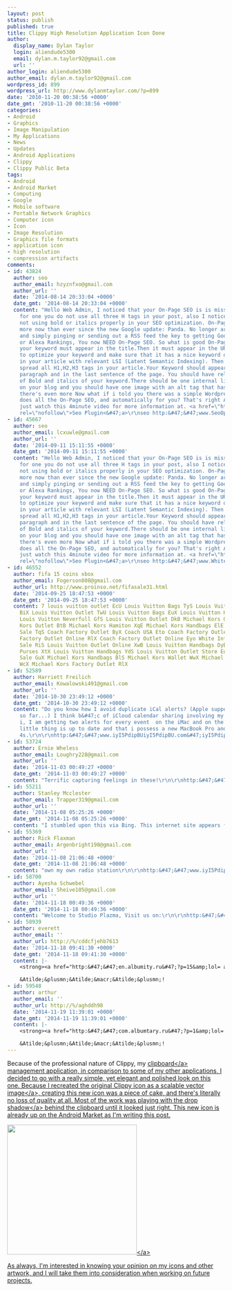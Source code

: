 ```yaml
---
layout: post
status: publish
published: true
title: Clippy High Resolution Application Icon Done
author:
  display_name: Dylan Taylor
  login: aliendude5300
  email: dylan.m.taylor92@gmail.com
  url: ''
author_login: aliendude5300
author_email: dylan.m.taylor92@gmail.com
wordpress_id: 899
wordpress_url: http://www.dylanmtaylor.com/?p=899
date: '2010-11-20 00:38:56 +0000'
date_gmt: '2010-11-20 00:38:56 +0000'
categories:
- Android
- Graphics
- Image Manipulation
- My Applications
- News
- Updates
- Android Applications
- Clippy
- Clippy Public Beta
tags:
- Android
- Android Market
- Computing
- Google
- Mobile software
- Portable Network Graphics
- Computer icon
- Icon
- Image Resolution
- Graphics file formats
- application icon
- high resolution
- compression artifacts
comments:
- id: 43824
  author: seo
  author_email: hzyznfxo@gmail.com
  author_url: ''
  date: '2014-08-14 20:33:04 +0000'
  date_gmt: '2014-08-14 20:33:04 +0000'
  content: "Hello Web Admin, I noticed that your On-Page SEO is is missing a few factors,
    for one you do not use all three H tags in your post, also I notice that you are
    not using bold or italics properly in your SEO optimization. On-Page SEO means
    more now than ever since the new Google update: Panda. No longer are backlinks
    and simply pinging or sending out a RSS feed the key to getting Google PageRank
    or Alexa Rankings, You now NEED On-Page SEO. So what is good On-Page SEO?First
    your keyword must appear in the title.Then it must appear in the URL.You have
    to optimize your keyword and make sure that it has a nice keyword density of 3-5%
    in your article with relevant LSI (Latent Semantic Indexing). Then you should
    spread all H1,H2,H3 tags in your article.Your Keyword should appear in your first
    paragraph and in the last sentence of the page. You should have relevant usage
    of Bold and italics of your keyword.There should be one internal link to a page
    on your blog and you should have one image with an alt tag that has your keyword....wait
    there's even more Now what if i told you there was a simple Wordpress plugin that
    does all the On-Page SEO, and automatically for you? That's right AUTOMATICALLY,
    just watch this 4minute video for more information at. <a href=\"http:&#47;&#47;www.SeoOptimizedRankings.com\"
    rel=\"nofollow\">Seo Plugin<&#47;a>\r\nseo http:&#47;&#47;www.SeoOptimizedRankings.com&#47;"
- id: 45667
  author: seo
  author_email: lcxuwle@gmail.com
  author_url: ''
  date: '2014-09-11 15:11:55 +0000'
  date_gmt: '2014-09-11 15:11:55 +0000'
  content: "Hello Web Admin, I noticed that your On-Page SEO is is missing a few factors,
    for one you do not use all three H tags in your post, also I notice that you are
    not using bold or italics properly in your SEO optimization. On-Page SEO means
    more now than ever since the new Google update: Panda. No longer are backlinks
    and simply pinging or sending out a RSS feed the key to getting Google PageRank
    or Alexa Rankings, You now NEED On-Page SEO. So what is good On-Page SEO?First
    your keyword must appear in the title.Then it must appear in the URL.You have
    to optimize your keyword and make sure that it has a nice keyword density of 3-5%
    in your article with relevant LSI (Latent Semantic Indexing). Then you should
    spread all H1,H2,H3 tags in your article.Your Keyword should appear in your first
    paragraph and in the last sentence of the page. You should have relevant usage
    of Bold and italics of your keyword.There should be one internal link to a page
    on your blog and you should have one image with an alt tag that has your keyword....wait
    there's even more Now what if i told you there was a simple Wordpress plugin that
    does all the On-Page SEO, and automatically for you? That's right AUTOMATICALLY,
    just watch this 4minute video for more information at. <a href=\"http:&#47;&#47;www.WhiteHatSeoRankings.com\"
    rel=\"nofollow\">Seo Plugin<&#47;a>\r\nseo http:&#47;&#47;www.WhiteHatSeoRankings.com&#47;"
- id: 46552
  author: fifa 15 coins xbox
  author_email: Fogerson808@gmail.com
  author_url: http://www.proinso.net/fifasale31.html
  date: '2014-09-25 18:47:53 +0000'
  date_gmt: '2014-09-25 18:47:53 +0000'
  content: 7 louis vuitton outlet EcU Louis Vuitton Bags TyS Louis Vuitton Handbags
    BiX Louis Vuitton Outlet TwU Louis Vuitton Bags EuX Louis Vuitton Handbags WdE
    Louis Vuitton Neverfull GfS Louis Vuitton Outlet DkB Michael Kors Outlet Xio Michael
    Kors Outlet BtB Michael Kors Hamiton XqE Michael Kors Handbags ElE Michael Kors
    Sale TqS Coach Factory Outlet ByX Coach USA Eto Coach Factory Outlet DiB Coach
    Factory Outlet Online RlX Coach Factory Outlet Online Eyo White Infrared 6s For
    Sale RiS Louis Vuitton Outlet Online XwB Louis Vuitton Handbags DyB Louis Vuitton
    Purses XtX Louis Vuitton Handbags YdS Louis Vuitton Outlet Store EqE Michael Kors
    Sale GuX Michael Kors Handbags BlS Michael Kors Wallet WwX Michael Kors Outlet
    WcX Michael Kors Factory Outlet RlX
- id: 52589
  author: Harriett Freilich
  author_email: Kowalowski491@gmail.com
  author_url: ''
  date: '2014-10-30 23:49:12 +0000'
  date_gmt: '2014-10-30 23:49:12 +0000'
  content: "Do you know how I avoid duplicate iCal alerts? (Apple support does not,
    so far...) I think b&#47;c of iCloud calendar sharing involving my husband and
    i, I am getting two alerts for every event  on the iMac and on the iPhone. every
    little thing is up to date and that i possess a new MacBook Pro and the new iPhone
    4s.\r\n\r\nhttp:&#47;&#47;www.iyI5PdipBUiyI5PdipBU.com&#47;iyI5PdipBUiyI5PdipBU"
- id: 53724
  author: Ernie Wheless
  author_email: Loughry228@gmail.com
  author_url: ''
  date: '2014-11-03 00:49:27 +0000'
  date_gmt: '2014-11-03 00:49:27 +0000'
  content: "Terrific capturing feelings in these!\r\n\r\nhttp:&#47;&#47;www.iyI5PdipBUiyI5PdipBU.com&#47;iyI5PdipBUiyI5PdipBU"
- id: 55211
  author: Stanley Mcclester
  author_email: Trapper319@gmail.com
  author_url: ''
  date: '2014-11-08 05:25:26 +0000'
  date_gmt: '2014-11-08 05:25:26 +0000'
  content: "I stumbled upon this via Bing. This internet site appears fantastic.\r\n\r\nhttp:&#47;&#47;www.iyI5PdipBUiyI5PdipBU.com&#47;iyI5PdipBUiyI5PdipBU"
- id: 55369
  author: Rick Flaxman
  author_email: Argenbright198@gmail.com
  author_url: ''
  date: '2014-11-08 21:06:48 +0000'
  date_gmt: '2014-11-08 21:06:48 +0000'
  content: "own my own radio station\r\n\r\nhttp:&#47;&#47;www.iyI5PdipBUiyI5PdipBU.com&#47;iyI5PdipBUiyI5PdipBU"
- id: 58700
  author: Ayesha Schwebel
  author_email: Sheive105@gmail.com
  author_url: ''
  date: '2014-11-18 00:49:36 +0000'
  date_gmt: '2014-11-18 00:49:36 +0000'
  content: "Welcome to Studio Plazma, Visit us on:\r\n\r\nhttp:&#47;&#47;www.iyI5PdipBUiyI5PdipBU.com&#47;iyI5PdipBUiyI5PdipBU"
- id: 58939
  author: everett
  author_email: ''
  author_url: http://%/cddcfjehb7613
  date: '2014-11-18 09:41:30 +0000'
  date_gmt: '2014-11-18 09:41:30 +0000'
  content: |-
    <strong><a href="http:&#47;&#47;en.albumity.ru&#47;?p=15&amp;lol= alfred@lawmen.bern" rel="nofollow">.<&#47;a><&#47;strong>

    &Atilde;&plusmn;&Atilde;&macr;&Atilde;&plusmn;!
- id: 59548
  author: arthur
  author_email: ''
  author_url: http://%/aghddh98
  date: '2014-11-19 11:39:01 +0000'
  date_gmt: '2014-11-19 11:39:01 +0000'
  content: |-
    <strong><a href="http:&#47;&#47;com.albumtary.ru&#47;?p=1&amp;lol= willis@supersonic.carpenters" rel="nofollow">.<&#47;a><&#47;strong>

    &Atilde;&plusmn;&Atilde;&macr;&Atilde;&plusmn;!
---
```

<p>Because of the professional nature of Clippy, my <a title="Clipboard (software)" rel="wikipedia" href="http:&#47;&#47;en.wikipedia.org&#47;wiki&#47;Clipboard_%28software%29">clipboard<&#47;a> management application, in comparison to some of my other applications, I decided to go with a really simple, yet elegant and polished look on this one. Because I recreated the original Clippy icon as a scalable <a class="zem_slink" title="Vector graphics" rel="wikipedia" href="http:&#47;&#47;en.wikipedia.org&#47;wiki&#47;Vector_graphics">vector image<&#47;a>, creating this new icon was a piece of cake, and there's literally no loss of quality at all. Most of the work was playing with the <a class="zem_slink" title="Drop shadow" rel="wikipedia" href="http:&#47;&#47;en.wikipedia.org&#47;wiki&#47;Drop_shadow">drop shadow<&#47;a> behind the clipboard until it looked just right. This new icon is already up on the Android Market as I'm writing this post.</p>
<p><a rel="attachment wp-att-900" href="http:&#47;&#47;www.dylanmtaylor.com&#47;2010&#47;11&#47;20&#47;clippy-high-resolution-application-icon-done&#47;clippy-high-resolution-application-icon&#47;"><img class="alignnone size-medium wp-image-900" title="Clippy High Resolution Application Icon" src="http:&#47;&#47;www.dylanmtaylor.com&#47;wp-content&#47;uploads&#47;2010&#47;11&#47;Clippy-High-Resolution-Application-Icon-300x300.png" alt="" width="300" height="300" &#47;><&#47;a></p>
<p>As always, I'm interested in knowing your opinion on my icons and other artwork, and I will take them into consideration when working on future projects.</p>
